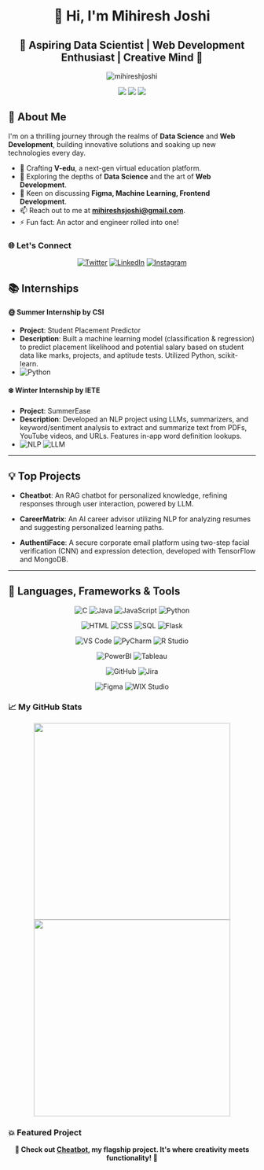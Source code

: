 <h1 align="center">👋 Hi, I'm Mihiresh Joshi</h1>
<h2 align="center">🌟 Aspiring Data Scientist | Web Development Enthusiast | Creative Mind 🌟</h2>

<p align="center">
  <img src="https://komarev.com/ghpvc/?username=mihireshjoshi&label=Profile%20views&color=0e75b6&style=flat" alt="mihireshjoshi" /> 
</p>

<p align="center">
  <a href="https://github.com/mihireshjoshi"><img src="https://badges.pufler.dev/visits/mihireshjoshi/mihireshjoshi?color=blue&style=flat-square&logo=github"></a>
  <a href="https://github.com/mihireshjoshi"><img src="https://badges.pufler.dev/repos/mihireshjoshi?color=green&style=flat-square&logo=github"></a>
  <a href="https://github.com/mihireshjoshi"><img src="https://badges.pufler.dev/commits/monthly/mihireshjoshi?color=yellow&style=flat-square&logo=github"></a>
</p>

## 🚀 About Me
I'm on a thrilling journey through the realms of **Data Science** and **Web Development**, building innovative solutions and soaking up new technologies every day. 
- 🔭 Crafting **V-edu**, a next-gen virtual education platform.
- 🌱 Exploring the depths of **Data Science** and the art of **Web Development**.
- 💬 Keen on discussing **Figma, Machine Learning, Frontend Development**.
- 📫 Reach out to me at **mihireshsjoshi@gmail.com**.
- ⚡ Fun fact: An actor and engineer rolled into one!

### 🌐 Let's Connect
<p align="center">
  <a href="https://twitter.com/mihireshjoshi"><img src="https://img.shields.io/twitter/follow/mihireshjoshi?label=Follow&style=social" alt="Twitter"></a>
  <a href="https://linkedin.com/in/mihireshjoshi"><img src="https://img.shields.io/badge/-LinkedIn-blue?style=flat-square&logo=linkedin&logoColor=white" alt="LinkedIn"></a>
  <a href="https://instagram.com/mihireshjoshi"><img src="https://img.shields.io/badge/-Instagram-e4405f?style=flat-square&logo=instagram&logoColor=white" alt="Instagram"></a>
</p>

## 📚 Internships

#### 🌞 Summer Internship by CSI
- **Project**: Student Placement Predictor
- **Description**: Built a machine learning model (classification & regression) to predict placement likelihood and potential salary based on student data like marks, projects, and aptitude tests. Utilized Python, scikit-learn.
- ![Python](https://img.shields.io/badge/Python-3776AB?style=flat-square&logo=python&logoColor=white) 

#### ❄️ Winter Internship by IETE
- **Project**: SummerEase
- **Description**: Developed an NLP project using LLMs, summarizers, and keyword/sentiment analysis to extract and summarize text from PDFs, YouTube videos, and URLs. Features in-app word definition lookups.
- ![NLP](https://img.shields.io/badge/NLP-4B8BBE?style=flat-square&logo=nlp&logoColor=white) ![LLM](https://img.shields.io/badge/LLM-FFD43B?style=flat-square)

---

## 💡 Top Projects

- **Cheatbot**: An RAG chatbot for personalized knowledge, refining responses through user interaction, powered by LLM.
  
- **CareerMatrix**: An AI career advisor utilizing NLP for analyzing resumes and suggesting personalized learning paths.
  
- **AuthentiFace**: A secure corporate email platform using two-step facial verification (CNN) and expression detection, developed with TensorFlow and MongoDB.

---

## 🔧 Languages, Frameworks & Tools

<p align="center">
  <!-- Coding & Development -->
  <img src="https://img.shields.io/badge/C-A8B9CC?style=for-the-badge&logo=c&logoColor=white" alt="C">
  <img src="https://img.shields.io/badge/Java-007396?style=for-the-badge&logo=java&logoColor=white" alt="Java">
  <img src="https://img.shields.io/badge/JavaScript-F7DF1E?style=for-the-badge&logo=javascript&logoColor=black" alt="JavaScript">
  <img src="https://img.shields.io/badge/Python-3776AB?style=for-the-badge&logo=python&logoColor=white" alt="Python">
</p>

<p align="center">
  <!-- Web Development -->
  <img src="https://img.shields.io/badge/HTML-E34F26?style=for-the-badge&logo=html5&logoColor=white" alt="HTML">
  <img src="https://img.shields.io/badge/CSS-1572B6?style=for-the-badge&logo=css3&logoColor=white" alt="CSS">
  <img src="https://img.shields.io/badge/SQL-4479A1?style=for-the-badge&logo=MySQL&logoColor=white" alt="SQL">
  <img src="https://img.shields.io/badge/Flask-000000?style=for-the-badge&logo=flask&logoColor=white" alt="Flask">
</p>

<p align="center">
  <!-- IDEs -->
  <img src="https://img.shields.io/badge/VS%20Code-007ACC?style=for-the-badge&logo=visual-studio-code&logoColor=white" alt="VS Code">
  <img src="https://img.shields.io/badge/PyCharm-000000?style=for-the-badge&logo=pycharm&logoColor=white" alt="PyCharm">
  <img src="https://img.shields.io/badge/R%20Studio-75AADB?style=for-the-badge&logo=rstudio&logoColor=white" alt="R Studio">
</p>

<p align="center">
  <!-- Data Science & Analysis -->
  <img src="https://img.shields.io/badge/PowerBI-F2C811?style=for-the-badge&logo=power-bi&logoColor=black" alt="PowerBI">
  <img src="https://img.shields.io/badge/Tableau-E97627?style=for-the-badge&logo=tableau&logoColor=white" alt="Tableau">
</p>

<p align="center">
  <!-- Version Control and Project Management -->
  <img src="https://img.shields.io/badge/GitHub-100000?style=for-the-badge&logo=github&logoColor=white" alt="GitHub">
  <img src="https://img.shields.io/badge/Jira-0052CC?style=for-the-badge&logo=jira&logoColor=white" alt="Jira">
</p>

<p align="center">
  <!-- Designing & Prototyping -->
  <img src="https://img.shields.io/badge/Figma-F24E1E?style=for-the-badge&logo=figma&logoColor=white" alt="Figma">
  <img src="https://img.shields.io/badge/WIX%20Studio-0C6EFC?style=for-the-badge&logo=wix&logoColor=white" alt="WIX Studio">
</p>



### 📈 My GitHub Stats
<p align="center">
  <img src="https://github-readme-stats.vercel.app/api/top-langs/?username=mihireshjoshi&theme=algolia&hide_border=true&layout=compact" width="400">
  <img src="https://github-readme-stats.vercel.app/api?username=mihireshjoshi&show_icons=true&theme=algolia&hide_border=true" width="400">
</p>

### 💥 Featured Project
<p align="center">
  <b>🌟 Check out <a href="https://github.com/mihireshjoshi/Cheatbot">Cheatbot</a>, my flagship project. It's where creativity meets functionality! 🌟</b>
</p>
